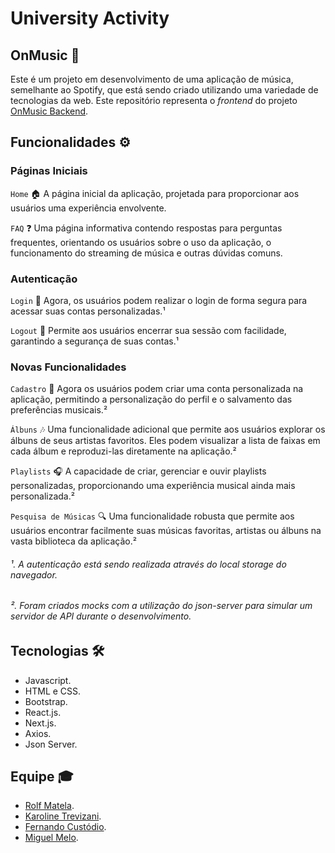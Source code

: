# University Activity

## OnMusic 🎵

Este é um projeto em desenvolvimento de uma aplicação de música, semelhante ao Spotify, que está sendo criado utilizando uma variedade de tecnologias da web. Este repositório representa o *frontend* do projeto [OnMusic Backend](https://github.com/roollf/onmusic-back).

## Funcionalidades ⚙️

### Páginas Iniciais
`Home` 🏠 A página inicial da aplicação, projetada para proporcionar aos usuários uma experiência envolvente.

`FAQ` ❓ Uma página informativa contendo respostas para perguntas frequentes, orientando os usuários sobre o uso da aplicação, o funcionamento do streaming de música e outras dúvidas comuns.

### Autenticação
`Login` 🔐 Agora, os usuários podem realizar o login de forma segura para acessar suas contas personalizadas.¹

`Logout` 🚪 Permite aos usuários encerrar sua sessão com facilidade, garantindo a segurança de suas contas.¹

### Novas Funcionalidades
`Cadastro` 📝 Agora os usuários podem criar uma conta personalizada na aplicação, permitindo a personalização do perfil e o salvamento das preferências musicais.²

`Álbuns` 🎶 Uma funcionalidade adicional que permite aos usuários explorar os álbuns de seus artistas favoritos. Eles podem visualizar a lista de faixas em cada álbum e reproduzi-las diretamente na aplicação.²

`Playlists` 🎧 A capacidade de criar, gerenciar e ouvir playlists personalizadas, proporcionando uma experiência musical ainda mais personalizada.²

`Pesquisa de Músicas` 🔍 Uma funcionalidade robusta que permite aos usuários encontrar facilmente suas músicas favoritas, artistas ou álbuns na vasta biblioteca da aplicação.²

###### ¹. A autenticação está sendo realizada através do *local storage* do navegador.

###### ². Foram criados *mocks* com a utilização do *json-server* para simular um servidor de API durante o desenvolvimento.

## Tecnologias 🛠

- Javascript.
- HTML e CSS.
- Bootstrap.
- React.js.
- Next.js.
- Axios.
- Json Server.

## Equipe 🎓

- [Rolf Matela](https://github.com/roollf).
- [Karoline Trevizani](https://github.com/KarolTrevizani).
- [Fernando Custódio](https://github.com/Fcsla).
- [Miguel Melo](https://github.com/miguelmelof).